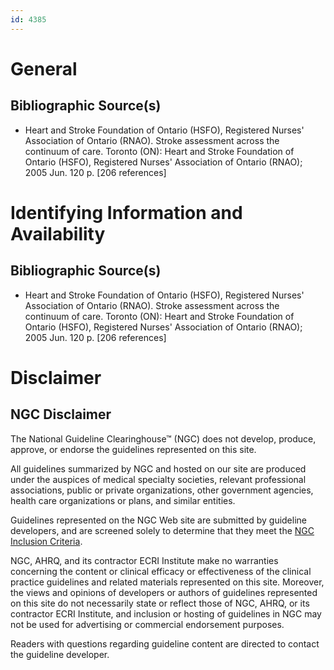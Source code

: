 ```yaml
---
id: 4385
---
```


# General

## Bibliographic Source(s)

- Heart and Stroke Foundation of Ontario (HSFO), Registered Nurses' Association of Ontario (RNAO). Stroke assessment across the continuum of care. Toronto (ON): Heart and Stroke Foundation of Ontario (HSFO), Registered Nurses' Association of Ontario (RNAO); 2005 Jun. 120 p. [206 references]

# Identifying Information and Availability

## Bibliographic Source(s)

- Heart and Stroke Foundation of Ontario (HSFO), Registered Nurses' Association of Ontario (RNAO). Stroke assessment across the continuum of care. Toronto (ON): Heart and Stroke Foundation of Ontario (HSFO), Registered Nurses' Association of Ontario (RNAO); 2005 Jun. 120 p. [206 references]

# Disclaimer

## NGC Disclaimer

The National Guideline Clearinghouse™ (NGC) does not develop, produce, approve, or endorse the guidelines represented on this site.

All guidelines summarized by NGC and hosted on our site are produced under the auspices of medical specialty societies, relevant professional associations, public or private organizations, other government agencies, health care organizations or plans, and similar entities.

Guidelines represented on the NGC Web site are submitted by guideline developers, and are screened solely to determine that they meet the [NGC Inclusion Criteria](/help-and-about/summaries/inclusion-criteria).

NGC, AHRQ, and its contractor ECRI Institute make no warranties concerning the content or clinical efficacy or effectiveness of the clinical practice guidelines and related materials represented on this site. Moreover, the views and opinions of developers or authors of guidelines represented on this site do not necessarily state or reflect those of NGC, AHRQ, or its contractor ECRI Institute, and inclusion or hosting of guidelines in NGC may not be used for advertising or commercial endorsement purposes.

Readers with questions regarding guideline content are directed to contact the guideline developer.

